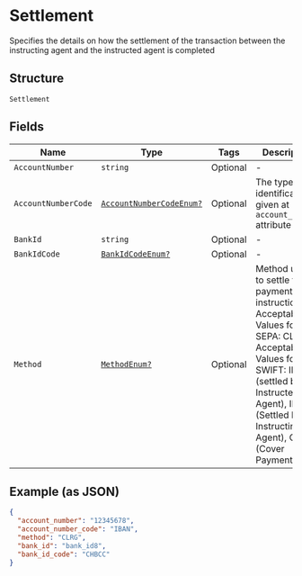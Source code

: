 
# Settlement

Specifies the details on how the settlement of the transaction between the instructing agent and the instructed agent is completed

## Structure

`Settlement`

## Fields

| Name | Type | Tags | Description |
|  --- | --- | --- | --- |
| `AccountNumber` | `string` | Optional | - |
| `AccountNumberCode` | [`AccountNumberCodeEnum?`](../../doc/models/account-number-code-enum.md) | Optional | The type of identification given at `account_number` attribute |
| `BankId` | `string` | Optional | - |
| `BankIdCode` | [`BankIdCodeEnum?`](../../doc/models/bank-id-code-enum.md) | Optional | - |
| `Method` | [`MethodEnum?`](../../doc/models/method-enum.md) | Optional | Method used to settle the payment instruction. Acceptable Values for SEPA: CLRG. Acceptable Values for SWIFT: INDA (settled by Instructed Agent), INGA (Settled by Instructing Agent), COVE (Cover Payment) |

## Example (as JSON)

```json
{
  "account_number": "12345678",
  "account_number_code": "IBAN",
  "method": "CLRG",
  "bank_id": "bank_id8",
  "bank_id_code": "CHBCC"
}
```

